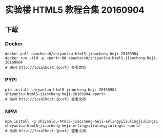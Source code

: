 # 实验楼 HTML5 教程合集 20160904

## 下载

### Docker

```
docker pull apachecn0/shiyanlou-html5-jiaocheng-heji-20160904
docker run -tid -p <port>:80 apachecn0/shiyanlou-html5-jiaocheng-heji-20160904
# 访问 http://localhost:{port} 查看文档
```

### PYPI

```
pip install shiyanlou-html5-jiaocheng-heji-20160904
shiyanlou-html5-jiaocheng-heji-20160904 <port>
# 访问 http://localhost:{port} 查看文档
```

### NPM

```
npm install -g shiyanlou-html5-jiaocheng-heji-erlingyiliulingjiulingsi
shiyanlou-html5-jiaocheng-heji-erlingyiliulingjiulingsi <port>
# 访问 http://localhost:{port} 查看文档
```